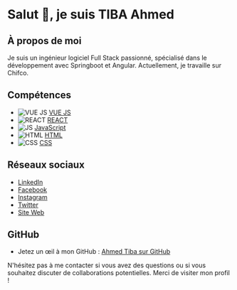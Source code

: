 # Salut 👋, je suis TIBA Ahmed

## À propos de moi
Je suis un ingénieur logiciel Full Stack passionné, spécialisé dans le développement avec Springboot et Angular. Actuellement, je travaille sur Chifco.

## Compétences
- ![VUE JS](https://vuejs.org/images/logo.png) [VUE JS](https://vuejs.org/)
- ![REACT](https://upload.wikimedia.org/wikipedia/commons/thumb/a/a7/React-icon.svg/1200px-React-icon.svg.png) [REACT](https://reactjs.org/)
- ![JS](https://devicon.dev/devicon.git/icons/javascript/javascript-original.svg) [JavaScript](https://developer.mozilla.org/en-US/docs/Web/JavaScript)
- ![HTML](https://devicon.dev/devicon.git/icons/html5/html5-original-wordmark.svg) [HTML](https://developer.mozilla.org/en-US/docs/Web/HTML)
- ![CSS](https://devicon.dev/devicon.git/icons/css3/css3-original-wordmark.svg) [CSS](https://developer.mozilla.org/en-US/docs/Web/CSS)

## Réseaux sociaux
- [LinkedIn](https://www.linkedin.com/in/ahmed.tiba/)
- [Facebook](https://www.facebook.com/ahmed.tiba)
- [Instagram](https://www.instagram.com/ahmed.tiba/)
- [Twitter](https://twitter.com/ahmed.tiba)
- [Site Web](ahmedtiba1993.github.io)

## GitHub
- Jetez un œil à mon GitHub : [Ahmed Tiba sur GitHub](https://github.com/ahmedtiba1993)

N'hésitez pas à me contacter si vous avez des questions ou si vous souhaitez discuter de collaborations potentielles. Merci de visiter mon profil !
